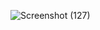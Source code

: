 ![Screenshot (127)](https://github.com/user-attachments/assets/7d0a4500-d9bb-4bba-a982-533c62c8d1c5)

